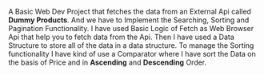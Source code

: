 A Basic Web Dev Project that fetches the data from an External Api called **Dummy Products**. And we have to Implement the Searching, Sorting and Pagination Functionality.
I have used Basic Logic of Fetch as Web Browser Api that help you to fetch data from the Api. Then I have used a Data Structure to store all of the data in a data structure. 
To manage the Sorting functionality I have kind of use a Comparator where I have sort the Data on the basis of Price and in **Ascending** and **Descending** Order.
